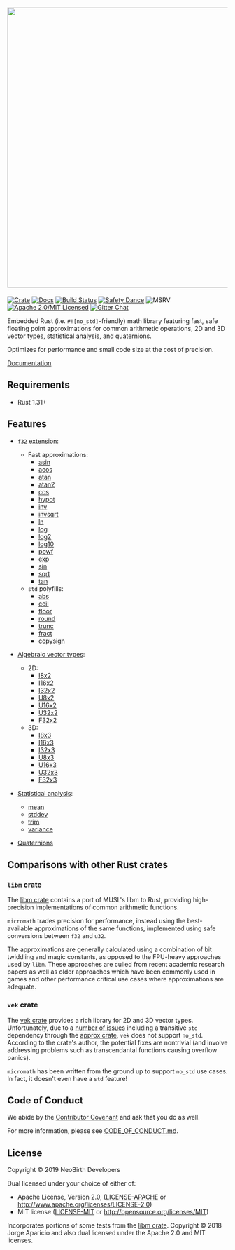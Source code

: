 # <img src="https://raw.githubusercontent.com/NeoBirth/micromath/develop/img/micromath.png" width="640">

[![Crate][crate-img]][crate-link]
[![Docs][docs-img]][docs-link]
[![Build Status][build-image]][build-link]
[![Safety Dance][safety-image]][safety-link]
![MSRV][msrv-image]
[![Apache 2.0/MIT Licensed][license-image]][license-link]
[![Gitter Chat][gitter-image]][gitter-link]

Embedded Rust (i.e. `#![no_std]`-friendly) math library featuring fast, safe
floating point approximations for common arithmetic operations, 2D and 3D
vector types, statistical analysis, and quaternions.

Optimizes for performance and small code size at the cost of precision.

[Documentation][docs-link]

## Requirements

- Rust 1.31+

## Features

- [`f32` extension]:
  - Fast approximations:
    - [asin]
    - [acos]
    - [atan]
    - [atan2]
    - [cos]
    - [hypot]
    - [inv]
    - [invsqrt]
    - [ln]
    - [log]
    - [log2]
    - [log10]
    - [powf]
    - [exp]
    - [sin]
    - [sqrt]
    - [tan]
  - `std` polyfills:
    - [abs]
    - [ceil]
    - [floor]
    - [round]
    - [trunc]
    - [fract]
    - [copysign]

- [Algebraic vector types]:
  - 2D:
    - [I8x2]
    - [I16x2]
    - [I32x2]
    - [U8x2]
    - [U16x2]
    - [U32x2]
    - [F32x2]
  - 3D:
    - [I8x3]
    - [I16x3]
    - [I32x3]
    - [U8x3]
    - [U16x3]
    - [U32x3]
    - [F32x3]
- [Statistical analysis]:
  - [mean]
  - [stddev]
  - [trim]
  - [variance]
- [Quaternions]

## Comparisons with other Rust crates

### `libm` crate

The [libm crate] contains a port of MUSL's libm to Rust, providing
high-precision implementations of common arithmetic functions.

`micromath` trades precision for performance, instead using the best-available
approximations of the same functions, implemented using safe conversions
between `f32` and `u32`.

The approximations are generally calculated using a combination of bit
twiddling and magic constants, as opposed to the FPU-heavy approaches used by
`libm`. These approaches are culled from recent academic research papers as
well as older approaches which have been commonly used in games and other
performance critical use cases where approximations are adequate.

### `vek` crate

The [vek crate] provides a rich library for 2D and 3D vector types.
Unfortunately, due to a [number of issues](https://github.com/yoanlcq/vek/issues/20)
including a transitive `std` dependency through the [approx crate],
`vek` does not support `no_std`. According to the crate's author, the potential
fixes are nontrivial (and involve addressing problems such as transcendantal
functions causing overflow panics).

`micromath` has been written from the ground up to support `no_std` use cases.
In fact, it doesn't even have a `std` feature!

## Code of Conduct

We abide by the [Contributor Covenant][cc] and ask that you do as well.

For more information, please see [CODE_OF_CONDUCT.md].

## License

Copyright © 2019 NeoBirth Developers

Dual licensed under your choice of either of:

- Apache License, Version 2.0, ([LICENSE-APACHE](LICENSE-APACHE) or http://www.apache.org/licenses/LICENSE-2.0)
- MIT license ([LICENSE-MIT](LICENSE-MIT) or http://opensource.org/licenses/MIT)

Incorporates portions of some tests from the [libm crate].
Copyright © 2018 Jorge Aparicio and also dual licensed under the
Apache 2.0 and MIT licenses. 

[//]: # (badges)

[crate-img]: https://img.shields.io/crates/v/micromath.svg
[crate-link]: https://crates.io/crates/micromath
[docs-img]: https://docs.rs/micromath/badge.svg
[docs-link]: https://docs.rs/micromath/
[build-image]: https://github.com/neobirth/micromath/workflows/Rust/badge.svg
[build-link]: https://github.com/neobirth/micromath/actions
[safety-image]: https://img.shields.io/badge/unsafe-forbidden-success.svg
[safety-link]: https://github.com/rust-secure-code/safety-dance/
[msrv-image]: https://img.shields.io/badge/rustc-1.31+-blue.svg
[license-image]: https://img.shields.io/badge/license-Apache2.0/MIT-blue.svg
[license-link]: https://github.com/NeoBirth/micromath/blob/develop/LICENSE-APACHE
[gitter-image]: https://badges.gitter.im/NeoBirth/micromath.svg
[gitter-link]: https://gitter.im/NeoBirth/community

[//]: # (general links)

[`f32` extension]: https://docs.rs/micromath/latest/micromath/trait.F32Ext.html
[asin]: https://docs.rs/micromath/latest/micromath/trait.F32Ext.html#tymethod.asin
[acos]: https://docs.rs/micromath/latest/micromath/trait.F32Ext.html#tymethod.acos
[atan]: https://docs.rs/micromath/latest/micromath/trait.F32Ext.html#tymethod.atan
[atan2]: https://docs.rs/micromath/latest/micromath/trait.F32Ext.html#tymethod.atan2
[cos]: https://docs.rs/micromath/latest/micromath/trait.F32Ext.html#tymethod.cos
[hypot]: https://docs.rs/micromath/latest/micromath/trait.F32Ext.html#tymethod.hypot
[inv]: https://docs.rs/micromath/latest/micromath/trait.F32Ext.html#tymethod.inv
[invsqrt]: https://docs.rs/micromath/latest/micromath/trait.F32Ext.html#tymethod.invsqrt
[ln]: https://docs.rs/micromath/latest/micromath/trait.F32Ext.html#tymethod.ln
[log]: https://docs.rs/micromath/latest/micromath/trait.F32Ext.html#tymethod.log
[log2]: https://docs.rs/micromath/latest/micromath/trait.F32Ext.html#tymethod.log2
[log10]: https://docs.rs/micromath/latest/micromath/trait.F32Ext.html#tymethod.log10
[powf]: https://docs.rs/micromath/latest/micromath/trait.F32Ext.html#tymethod.powf
[exp]: https://docs.rs/micromath/latest/micromath/trait.F32Ext.html#tymethod.exp
[sin]: https://docs.rs/micromath/latest/micromath/trait.F32Ext.html#tymethod.sin
[sqrt]: https://docs.rs/micromath/latest/micromath/trait.F32Ext.html#tymethod.sqrt
[tan]: https://docs.rs/micromath/latest/micromath/trait.F32Ext.html#tymethod.tan
[abs]: https://docs.rs/micromath/latest/micromath/trait.F32Ext.html#tymethod.abs
[ceil]: https://docs.rs/micromath/latest/micromath/trait.F32Ext.html#tymethod.ceil
[floor]: https://docs.rs/micromath/latest/micromath/trait.F32Ext.html#tymethod.floor
[round]: https://docs.rs/micromath/latest/micromath/trait.F32Ext.html#tymethod.round
[trunc]: https://docs.rs/micromath/latest/micromath/trait.F32Ext.html#tymethod.trunc
[fract]: https://docs.rs/micromath/latest/micromath/trait.F32Ext.html#tymethod.fract
[copysign]: https://docs.rs/micromath/latest/micromath/trait.F32Ext.html#tymethod.copysign
[Algebraic vector types]: https://docs.rs/micromath/latest/micromath/vector/index.html
[I8x2]: https://docs.rs/micromath/latest/micromath/vector/struct.I8x2.html
[I16x2]: https://docs.rs/micromath/latest/micromath/vector/struct.I16x2.html
[I32x2]: https://docs.rs/micromath/latest/micromath/vector/struct.I32x2.html
[U8x2]: https://docs.rs/micromath/latest/micromath/vector/struct.U8x2.html
[U16x2]: https://docs.rs/micromath/latest/micromath/vector/struct.U16x2.html
[U32x2]: https://docs.rs/micromath/latest/micromath/vector/struct.U32x2.html
[F32x2]: https://docs.rs/micromath/latest/micromath/vector/struct.F32x2.html
[I8x3]: https://docs.rs/micromath/latest/micromath/vector/struct.I8x3.html
[I16x3]: https://docs.rs/micromath/latest/micromath/vector/struct.I16x3.html
[I32x3]: https://docs.rs/micromath/latest/micromath/vector/struct.I32x3.html
[U8x3]: https://docs.rs/micromath/latest/micromath/vector/struct.U8x3.html
[U16x3]: https://docs.rs/micromath/latest/micromath/vector/struct.U16x3.html
[U32x3]: https://docs.rs/micromath/latest/micromath/vector/struct.U32x3.html
[F32x3]: https://docs.rs/micromath/latest/micromath/vector/struct.F32x3.html
[Statistical analysis]: https://docs.rs/micromath/latest/micromath/statistics/index.html
[mean]: https://docs.rs/micromath/latest/micromath/statistics/trait.Mean.html
[stddev]: https://docs.rs/micromath/latest/micromath/statistics/trait.StdDev.html
[trim]: https://docs.rs/micromath/latest/micromath/statistics/trim/trait.Trim.html
[variance]: https://docs.rs/micromath/latest/micromath/statistics/trait.Variance.html
[Quaternions]: https://docs.rs/micromath/latest/micromath/quaternion/struct.Quaternion.html
[libm crate]: https://github.com/rust-lang-nursery/libm
[vek crate]: https://github.com/yoanlcq/vek
[approx crate]: https://crates.io/crates/approx
[cc]: https://contributor-covenant.org
[CODE_OF_CONDUCT.md]: https://github.com/NeoBirth/micromath/blob/develop/CODE_OF_CONDUCT.md

